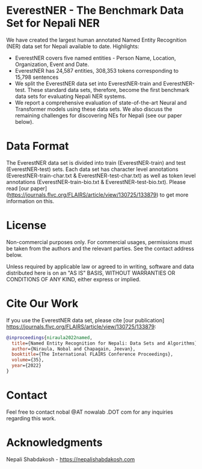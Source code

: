 # EverestNER - The Benchmark Data Set for Nepali NER
We have created the largest human annotated Named Entity Recognition (NER) data set for Nepali available to date. Highlights: 

* EverestNER covers five named entities - Person Name, Location, Organization, Event and Date. 
* EverestNER has 24,587 entities, 308,353 tokens corresponding to 15,798 sentences 
* We split the EverestNER data set into EverestNER-train and EverestNER-test. These standard data sets, therefore, become the first benchmark data sets for evaluating Nepali NER systems. 
* We report a comprehensive evaluation of state-of-the-art Neural and Transformer models using these data sets. We also discuss the remaining challenges for discovering NEs for Nepali (see our paper below).

# Data Format
The EverestNER data set is divided into train (EverestNER-train) and test (EverestNER-test) sets. Each data set has character level annotations (EverestNER-train-char.txt & EverestNER-test-char.txt) as well as token level annotations (EverestNER-train-bio.txt & EverestNER-test-bio.txt). Please read [our paper] (https://journals.flvc.org/FLAIRS/article/view/130725/133879) to get more information on this. 

# License 
Non-commercial purposes only. For commercial usages, permissions must be taken from the authors and the relevant parties. See the contact address below. 

Unless required by applicable law or agreed to in writing, software and data distributed here is on an "AS IS" BASIS, WITHOUT WARRANTIES OR CONDITIONS OF ANY KIND, either express or implied.

# Cite Our Work
If you use the EverestNER data set, please cite [our publication] https://journals.flvc.org/FLAIRS/article/view/130725/133879: 
```bibtex
@inproceedings{niraula2022named,
  title={Named Entity Recognition for Nepali: Data Sets and Algorithms},
  author={Niraula, Nobal and Chapagain, Jeevan},
  booktitle={The International FLAIRS Conference Proceedings},
  volume={35},
  year={2022}
}
```
# Contact 
Feel free to contact nobal @AT nowalab .DOT com for any inquiries regarding this work.

# Acknowledgments
Nepali Shabdakosh - https://nepalishabdakosh.com 


